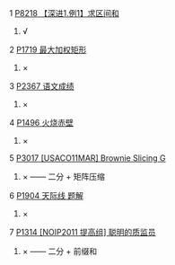 1 [P8218 【深进1.例1】求区间和](https://www.luogu.com.cn/problem/P8218)

1. √

2 [P1719 最大加权矩形](https://www.luogu.com.cn/problem/P1719)

1. ×

3 [P2367 语文成绩](https://www.luogu.com.cn/problem/P2367)

1. ×

4 [P1496 火烧赤壁](https://www.luogu.com.cn/problem/P1496)

1. ×

5 [P3017 [USACO11MAR] Brownie Slicing G](https://www.luogu.com.cn/problem/P3017)

1. × —— 二分 + 矩阵压缩

6 [P1904 天际线 题解](https://www.luogu.com.cn/problem/solution/P1904)

1. ×

7 [P1314 [NOIP2011 提高组] 聪明的质监员](https://www.luogu.com.cn/problem/P1314)

1. × —— 二分 + 前缀和
